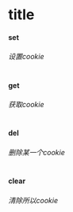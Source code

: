 # title

#### set
###### 设置cookie
#
#### get
###### 获取cookie
#
#### del
###### 删除某一个cookie
#
#### clear
###### 清除所以cookie

